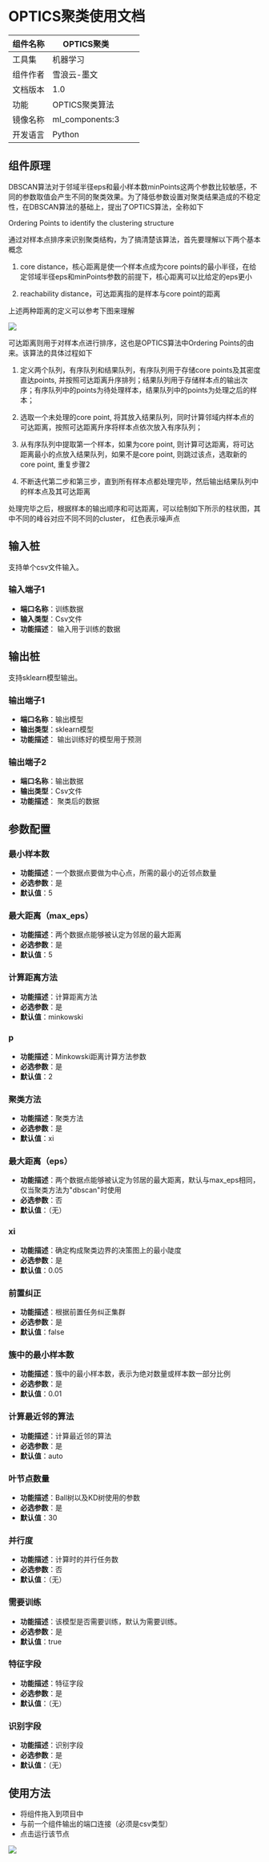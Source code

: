 # OPTICS聚类使用文档
| 组件名称 |OPTICS聚类|  |  |
| --- | --- | --- | --- |
| 工具集 | 机器学习 |  |  |
| 组件作者 | 雪浪云-墨文 |  |  |
| 文档版本 | 1.0 |  |  |
| 功能 |OPTICS聚类算法|  |  |
| 镜像名称 | ml_components:3 |  |  |
| 开发语言 | Python |  |  |

## 组件原理
DBSCAN算法对于邻域半径eps和最小样本数minPoints这两个参数比较敏感，不同的参数取值会产生不同的聚类效果。为了降低参数设置对聚类结果造成的不稳定性，在DBSCAN算法的基础上，提出了OPTICS算法，全称如下

Ordering Points to identify the clustering structure

通过对样本点排序来识别聚类结构，为了搞清楚该算法，首先要理解以下两个基本概念

1. core distance，核心距离是使一个样本点成为core points的最小半径，在给定邻域半径eps和minPoints参数的前提下，核心距离可以比给定的eps更小

2. reachability distance，可达距离指的是样本与core point的距离

上述两种距离的定义可以参考下图来理解

![](./img/OPTICS聚类1.png)

可达距离则用于对样本点进行排序，这也是OPTICS算法中Ordering Points的由来。该算法的具体过程如下

1. 定义两个队列，有序队列和结果队列，有序队列用于存储core points及其密度直达points, 并按照可达距离升序排列；结果队列用于存储样本点的输出次序；有序队列中的points为待处理样本，结果队列中的points为处理之后的样本；

2. 选取一个未处理的core point, 将其放入结果队列，同时计算邻域内样本点的可达距离，按照可达距离升序将样本点依次放入有序队列；

3. 从有序队列中提取第一个样本，如果为core point, 则计算可达距离，将可达距离最小的点放入结果队列，如果不是core point, 则跳过该点，选取新的core point, 重复步骤2

4. 不断迭代第二步和第三步，直到所有样本点都处理完毕，然后输出结果队列中的样本点及其可达距离

处理完毕之后，根据样本的输出顺序和可达距离，可以绘制如下所示的柱状图，其中不同的峰谷对应不同不同的cluster， 红色表示噪声点

## 输入桩
支持单个csv文件输入。
### 输入端子1

- **端口名称**：训练数据
- **输入类型**：Csv文件
- **功能描述**： 输入用于训练的数据
## 输出桩
支持sklearn模型输出。
### 输出端子1

- **端口名称**：输出模型
- **输出类型**：sklearn模型
- **功能描述**： 输出训练好的模型用于预测
### 输出端子2

- **端口名称**：输出数据
- **输出类型**：Csv文件
- **功能描述**： 聚类后的数据
## 参数配置
### 最小样本数

- **功能描述**：一个数据点要做为中心点，所需的最小的近邻点数量
- **必选参数**：是
- **默认值**：5
### 最大距离（max_eps）

- **功能描述**：两个数据点能够被认定为邻居的最大距离
- **必选参数**：是
- **默认值**：5
### 计算距离方法

- **功能描述**：计算距离方法
- **必选参数**：是
- **默认值**：minkowski
### p

- **功能描述**：Minkowski距离计算方法参数
- **必选参数**：是
- **默认值**：2
### 聚类方法

- **功能描述**：聚类方法
- **必选参数**：是
- **默认值**：xi
### 最大距离（eps）

- **功能描述**：两个数据点能够被认定为邻居的最大距离，默认与max_eps相同，仅当聚类方法为"dbscan"时使用
- **必选参数**：否
- **默认值**：（无）
### xi

- **功能描述**：确定构成聚类边界的决策图上的最小陡度
- **必选参数**：是
- **默认值**：0.05
### 前置纠正

- **功能描述**：根据前置任务纠正集群
- **必选参数**：是
- **默认值**：false
### 簇中的最小样本数

- **功能描述**：簇中的最小样本数，表示为绝对数量或样本数一部分比例
- **必选参数**：是
- **默认值**：0.01
### 计算最近邻的算法

- **功能描述**：计算最近邻的算法
- **必选参数**：是
- **默认值**：auto
### 叶节点数量

- **功能描述**：Ball树以及KD树使用的参数
- **必选参数**：是
- **默认值**：30
### 并行度

- **功能描述**：计算时的并行任务数
- **必选参数**：否
- **默认值**：（无）
### 需要训练

- **功能描述**：该模型是否需要训练，默认为需要训练。
- **必选参数**：是
- **默认值**：true
### 特征字段

- **功能描述**：特征字段
- **必选参数**：是
- **默认值**：（无）
### 识别字段

- **功能描述**：识别字段
- **必选参数**：是
- **默认值**：（无）
## 使用方法
- 将组件拖入到项目中
- 与前一个组件输出的端口连接（必须是csv类型）
- 点击运行该节点


![](./img/OPTICS聚类2.png)



